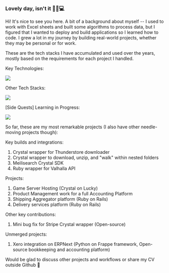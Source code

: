 ### Lovely day, isn't it 🌙🦉💻 

Hi! It's nice to see you here. A bit of a background about myself -- I used to work with Excel sheets and built some algorithms to process data, but I figured that I wanted to deploy and build applications so I learned how to code. I grew a lot in my journey by building real-world projects, whether they may be personal or for work.

These are the tech stacks I have accumulated and used over the years, mostly based on the requirements for each project I handled.

Key Technologies:
<p>
  <a href="https://skillicons.dev">
    <img src="https://skillicons.dev/icons?i=ruby,rails,crystal,postgres,redis" />
  </a>
</p>

Other Tech Stacks:
<p>
  <a href="https://skillicons.dev">
    <img src="https://skillicons.dev/icons?i=js,py,docker,css,tailwind,linux" />
  </a>
</p>

[Side Quests] Learning in Progress:
<p>
  <a href="https://skillicons.dev">
    <img src="https://skillicons.dev/icons?i=go,cpp" />
  </a>
</p>

So far, these are my most remarkable projects (I also have other needle-moving projects though):

Key builds and integrations:
1. Crystal wrapper for Thunderstore downloader
2. Crystal wrapper to download, unzip, and "walk" within nested folders
3. Meilisearch Crystal SDK
4. Ruby wrapper for Valhalla API

Projects:
1. Game Server Hosting (Crystal on Lucky)
2. Product Management work for a full Accounting Platform 
3. Shipping Aggregator platform (Ruby on Rails)
4. Delivery services platform (Ruby on Rails)

Other key contributions:
1. Mini bug fix for Stripe Crystal wrapper (Open-source)

Unmerged projects:
1. Xero integration on ERPNext (Python on Frappe framework, Open-source bookkeeping and accounting platform)

Would be glad to discuss other projects and workflows or share my CV outside Github :rocket:
